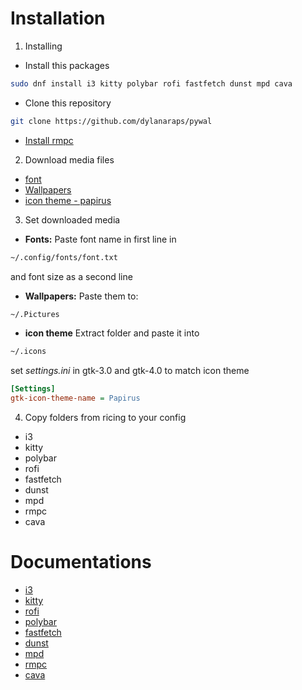 # Installation

1. Installing
- Install this packages 
```bash
sudo dnf install i3 kitty polybar rofi fastfetch dunst mpd cava
```
- Clone this repository
```bash
git clone https://github.com/dylanaraps/pywal
```
- [Install rmpc](https://mierak.github.io/rmpc/)

2. Download media files
- [font](https://www.nerdfonts.com/font-downloads)
- [Wallpapers](https://www.wallpaperflare.com/)
- [icon theme - papirus](https://www.gnome-look.org/p/1166289)

3. Set downloaded media
- **Fonts:**
Paste font name in first line in 
```bash
~/.config/fonts/font.txt
```
and font size as a second line
- **Wallpapers:** 
Paste them to:
```bash
~/.Pictures
```
- **icon theme**
Extract folder and paste it into
```bash
~/.icons
```
set *settings.ini* in gtk-3.0 and gtk-4.0 to match icon theme
```ini
[Settings]
gtk-icon-theme-name = Papirus
```

4. Copy folders from ricing to your config
- i3
- kitty
- polybar
- rofi
- fastfetch
- dunst
- mpd
- rmpc
- cava

# Documentations

- [i3](https://i3wm.org/docs/userguide.html)
- [kitty](https://sw.kovidgoyal.net/kitty/conf/)
- [rofi](https://davatorium.github.io/rofi/)
- [polybar](https://github.com/polybar/polybar/wiki)
- [fastfetch](https://github.com/fastfetch-cli/fastfetch)
- [dunst](https://dunst-project.org/documentation/)
- [mpd](https://mpd.readthedocs.io/en/latest/)
- [rmpc](https://mierak.github.io/rmpc/)
- [cava](https://github.com/karlstav/cava)